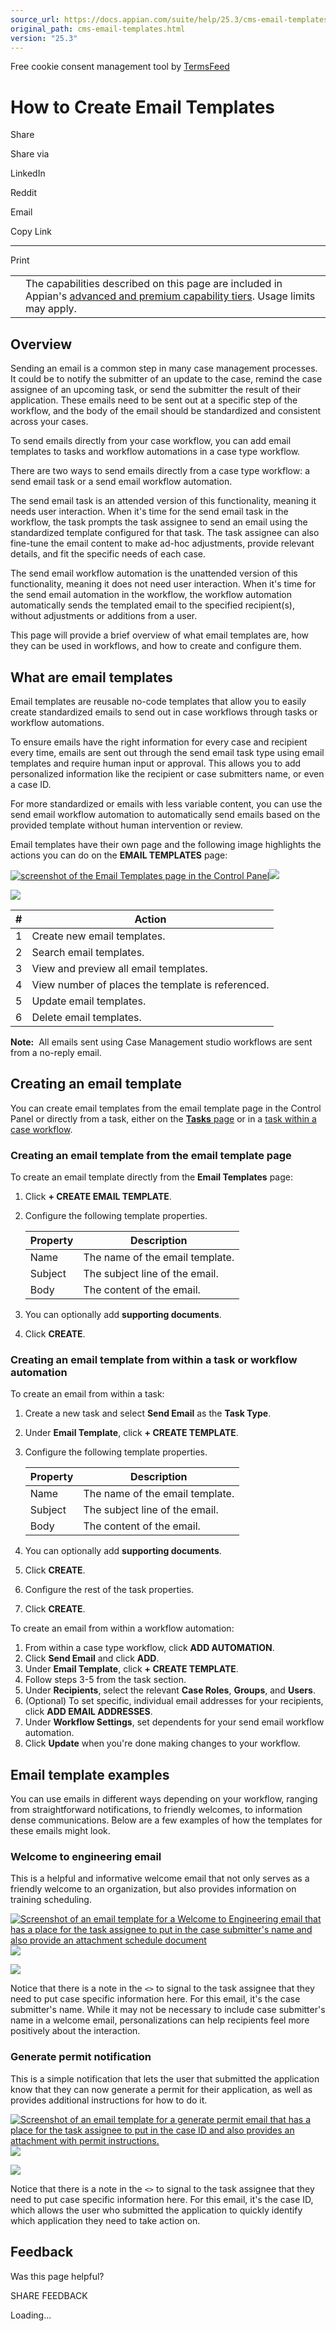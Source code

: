 ```yaml
---
source_url: https://docs.appian.com/suite/help/25.3/cms-email-templates.html
original_path: cms-email-templates.html
version: "25.3"
---
```


Free cookie consent management tool by [TermsFeed](https://www.termsfeed.com/)

# How to Create Email Templates

Share

Share via

LinkedIn

Reddit

Email

Copy Link

* * *

Print

<table><tbody><tr><td><i class="fa fa-info-circle" aria-hidden="true"></i></td><td>The capabilities described on this page are included in Appian's <a href="/suite/help/25.3/Appian_Tiers.html">advanced and premium capability tiers</a>. Usage limits may apply.</td></tr></tbody></table>

## Overview

Sending an email is a common step in many case management processes. It could be to notify the submitter of an update to the case, remind the case assignee of an upcoming task, or send the submitter the result of their application. These emails need to be sent out at a specific step of the workflow, and the body of the email should be standardized and consistent across your cases.

To send emails directly from your case workflow, you can add email templates to tasks and workflow automations in a case type workflow.

There are two ways to send emails directly from a case type workflow: a send email task or a send email workflow automation.

The send email task is an attended version of this functionality, meaning it needs user interaction. When it's time for the send email task in the workflow, the task prompts the task assignee to send an email using the standardized template configured for that task. The task assignee can also fine-tune the email content to make ad-hoc adjustments, provide relevant details, and fit the specific needs of each case.

The send email workflow automation is the unattended version of this functionality, meaning it does not need user interaction. When it's time for the send email automation in the workflow, the workflow automation automatically sends the templated email to the specified recipient(s), without adjustments or additions from a user.

This page will provide a brief overview of what email templates are, how they can be used in workflows, and how to create and configure them.

## What are email templates

Email templates are reusable no-code templates that allow you to easily create standardized emails to send out in case workflows through tasks or workflow automations.

To ensure emails have the right information for every case and recipient every time, emails are sent out through the send email task type using email templates and require human input or approval. This allows you to add personalized information like the recipient or case submitters name, or even a case ID.

For more standardized or emails with less variable content, you can use the send email workflow automation to automatically send emails based on the provided template without human intervention or review.

Email templates have their own page and the following image highlights the actions you can do on the **EMAIL TEMPLATES** page:

[![screenshot of the Email Templates page in the Control Panel](images/control-panel/cp-email-annotated.png)![](/suite/help/25.3/images/rn/zoom_magnify_center.png)](#img971)

[![](images/control-panel/cp-email-annotated.png)](#_)

| # | Action |
| --- | --- |
| 1 | Create new email templates. |
| 2 | Search email templates. |
| 3 | View and preview all email templates. |
| 4 | View number of places the template is referenced. |
| 5 | Update email templates. |
| 6 | Delete email templates. |

**Note:**  All emails sent using Case Management studio workflows are sent from a no-reply email.

## Creating an email template

You can create email templates from the email template page in the Control Panel or directly from a task, either on the [**Tasks** page](creating-tasks-and-task-blocks.html#tasks-page) or in a [task within a case workflow](creating-case-categories-and-case-types.html#configuring-tasks).

### Creating an email template from the email template page

To create an email template directly from the **Email Templates** page:

1.  Click **\+ CREATE EMAIL TEMPLATE**.
2.  Configure the following template properties.

    | Property | Description |
    | --- | --- |
    | Name | The name of the email template. |
    | Subject | The subject line of the email. |
    | Body | The content of the email. |

3.  You can optionally add **supporting documents**.
4.  Click **CREATE**.

### Creating an email template from within a task or workflow automation

To create an email from within a task:

1.  Create a new task and select **Send Email** as the **Task Type**.
2.  Under **Email Template**, click **\+ CREATE TEMPLATE**.
3.  Configure the following template properties.

    | Property | Description |
    | --- | --- |
    | Name | The name of the email template. |
    | Subject | The subject line of the email. |
    | Body | The content of the email. |

4.  You can optionally add **supporting documents**.
5.  Click **CREATE**.
6.  Configure the rest of the task properties.
7.  Click **CREATE**.

To create an email from within a workflow automation:

1.  From within a case type workflow, click **ADD AUTOMATION**.
2.  Click **Send Email** and click **ADD**.
3.  Under **Email Template**, click **\+ CREATE TEMPLATE**.
4.  Follow steps 3-5 from the task section.
5.  Under **Recipients**, select the relevant **Case Roles**, **Groups**, and **Users**.
6.  (Optional) To set specific, individual email addresses for your recipients, click **ADD EMAIL ADDRESSES**.
7.  Under **Workflow Settings**, set dependents for your send email workflow automation.
8.  Click **Update** when you're done making changes to your workflow.

## Email template examples

You can use emails in different ways depending on your workflow, ranging from straightforward notifications, to friendly welcomes, to information dense communications. Below are a few examples of how the templates for these emails might look.

### Welcome to engineering email

This is a helpful and informative welcome email that not only serves as a friendly welcome to an organization, but also provides information on training scheduling.

[![Screenshot of an email template for a Welcome to Engineering email that has a place for the task assignee to put in the case submitter's name and also provide an attachment schedule document](images/cms-email-template-ex-1.png)![](/suite/help/25.3/images/rn/zoom_magnify_center.png)](#img972)

[![](images/cms-email-template-ex-1.png)](#_)

Notice that there is a note in the `<>` to signal to the task assignee that they need to put case specific information here. For this email, it's the case submitter's name. While it may not be necessary to include case submitter's name in a welcome email, personalizations can help recipients feel more positively about the interaction.

### Generate permit notification

This is a simple notification that lets the user that submitted the application know that they can now generate a permit for their application, as well as provides additional instructions for how to do it.

[![Screenshot of an email template for a generate permit email that has a place for the task assignee to put in the case ID and also provides an attachment with permit instructions.](images/cms-email-template-ex-2.png)![](/suite/help/25.3/images/rn/zoom_magnify_center.png)](#img973)

[![](images/cms-email-template-ex-2.png)](#_)

Notice that there is a note in the `<>` to signal to the task assignee that they need to put case specific information here. For this email, it's the case ID, which allows the user who submitted the application to quickly identify which application they need to take action on.

## Feedback

Was this page helpful?

SHARE FEEDBACK

Loading...
